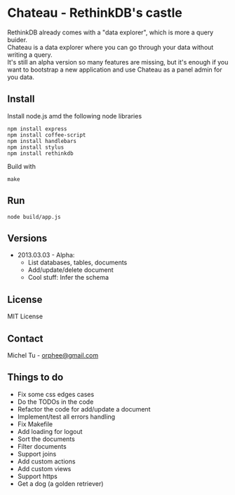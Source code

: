 Chateau - RethinkDB's castle
====

RethinkDB already comes with a "data explorer", which is more a query buider.  
Chateau is a data explorer where you can go through your data without writing a query.  
It's still an alpha version so many features are missing, but it's enough if you want to bootstrap a new application and use Chateau as a panel admin for you data.

Install
----
Install node.js amd the following node libraries
```
npm install express
npm install coffee-script
npm install handlebars
npm install stylus
npm install rethinkdb
```
Build with
```
make
```


Run
----
```
node build/app.js
```


Versions
----
- 2013.03.03 - Alpha:  
    * List databases, tables, documents
    * Add/update/delete document  
    * Cool stuff: Infer the schema


License
----
MIT License

Contact
----
Michel Tu - orphee@gmail.com


Things to do
----
- Fix some css edges cases
- Do the TODOs in the code
- Refactor the code for add/update a document
- Implement/test all errors handling
- Fix Makefile
- Add loading for logout
- Sort the documents
- Filter documents
- Support joins
- Add custom actions
- Add custom views
- Support https
- Get a dog (a golden retriever)

